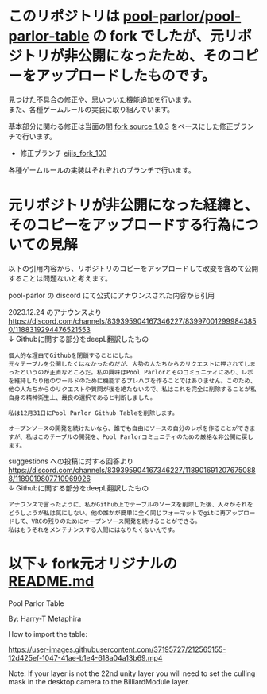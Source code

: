 # このリポジトリは [pool-parlor/pool-parlor-table](../../../../pool-parlor/pool-parlor-table) の fork でしたが、元リポジトリが非公開になったため、そのコピーをアップロードしたものです。

見つけた不具合の修正や、思いついた機能追加を行います。  
また、各種ゲームルールの実装に取り組んでいます。

基本部分に関わる修正は当面の間 [fork source 1.0.3](../../releases/tag/1.0.3) をベースにした修正ブランチで行います。

- 修正ブランチ [eijis_fork_103](../../tree/eijis_fork_103)

各種ゲームルールの実装はそれぞれのブランチで行います。

# 元リポジトリが非公開になった経緯と、そのコピーをアップロードする行為についての見解

以下の引用内容から、リポジトリのコピーをアップロードして改変を含めて公開することは問題ないと考えます。  

pool-parlor の discord にて公式にアナウンスされた内容から引用  

2023.12.24 のアナウンスより  
https://discord.com/channels/839395904167346227/839970012999843850/1188319294476521553  
↓ Githubに関する部分をdeepL翻訳したもの
```
個人的な理由でGithubを閉鎖することにした。
元々テーブルを公開したくはなかったのだが、大勢の人たちからのリクエストに押されてしまったというのが正直なところだ。私の興味はPool Parlorとそのコミュニティにあり、レポを維持したり他のワールドのために機能するプレハブを作ることではありません。このため、他の人たちからのリクエストや質問が後を絶たないので、私はこれを完全に削除することが私自身の精神衛生上、最良の選択であると判断しました。

私は12月31日にPool Parlor Github Tableを削除します。

オープンソースの開発を続けたいなら、誰でも自由にソースの自分のレポを作ることができますが、私はこのテーブルの開発を、Pool Parlorコミュニティのための厳格な非公開に戻します。
```

suggestions への投稿に対する回答より  
https://discord.com/channels/839395904167346227/1189016912076750888/1189019807710969926  
↓ Githubに関する部分をdeepL翻訳したもの
```
アナウンスで言ったように、私がGithub上でテーブルのソースを削除した後、人々がそれをどうしようが私は気にしない。他の誰かが簡単に全く同じフォーマットでgitに再アップロードして、VRCの残りのためにオープンソース開発を続けることができる。
私はもうそれをメンテナンスする人間にはなりたくないんです。
```

# 以下↓ fork元オリジナルの [README.md](../../tree/dd277b42c971a79e029eb21f631ac64dff7c567a)

Pool Parlor Table


By:
Harry-T
Metaphira

How to import the table:

https://user-images.githubusercontent.com/37195727/212565155-12d425ef-1047-41ae-b1e4-618a04a13b69.mp4

Note: If your layer is not the 22nd unity layer you will need to set the culling mask in the desktop camera to the BilliardModule layer.
